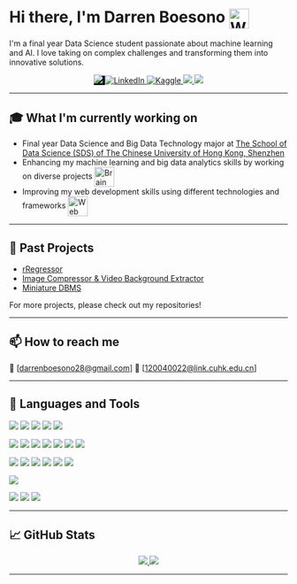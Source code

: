 # Hi there, I'm Darren Boesono <img align=center src="https://user-images.githubusercontent.com/26017543/213809353-c908d93c-3dff-4694-9d13-e0e5cbdb879c.png" alt="Waving Hand" width="36" height="36" />

I'm a final year Data Science student passionate about machine learning and AI. I love taking on complex challenges and transforming them into innovative solutions.

<p align="center">
    <a href="https://github.com/dboesono" style="background-color:#0D1117;">
        <img src="https://img.shields.io/github/followers/dboesono?label=Follow&logo=github&style=for-the-badge&color=blue" />
    </a>
    <a href="https://www.linkedin.com/in/dboesono">
        <img alt="LinkedIn" src="https://img.shields.io/badge/linkedin%20-%230077B5.svg?&style=for-the-badge&logo=linkedin&logoColor=white"/>
    </a>
    <a href="https://www.kaggle.com/dboesono">
        <img alt="Kaggle" src="https://img.shields.io/badge/Kaggle-20BEFF?style=for-the-badge&logo=Kaggle&logoColor=white"/>
    </a>
    <a href="https://github.com/dboesono/My-Resume-CV/raw/main/Darren_Boesono_Resume.pdf">
        <img src="https://img.shields.io/badge/-Resume-black?style=for-the-badge&logo=adobe-acrobat-reader&color=red" />
    </a>
    <a href="https://www.hackerrank.com/darrenboesono28?hr_r=1">
        <img src="https://img.shields.io/badge/-Hackerrank-2EC866?style=for-the-badge&logo=HackerRank&logoColor=white" />
    </a>
</p>


---

## 🎓 What I'm currently working on 

- Final year Data Science and Big Data Technology major at [The School of Data Science (SDS) of The Chinese University of Hong Kong, Shenzhen](https://sds.cuhk.edu.cn/en)
- Enhancing my machine learning and big data analytics skills by working on diverse projects <img  align=center src="https://user-images.githubusercontent.com/26017543/213809364-ed620f4b-dff2-4fef-9221-b831eb6a9502.png" alt="Brain" width="36" height="36" />
- Improving my web development skills using different technologies and frameworks <img align=center src="https://user-images.githubusercontent.com/26017543/213364962-e9e6b262-0dc8-4cca-9914-7f336340e26d.png" alt="Web" width="36" height="36" />

---

## 🔭 Past Projects

- [rRegressor](https://github.com/dboesono/rRegressor)
- [Image Compressor & Video Background Extractor](https://github.com/dboesono/SVD-Multimedia-App)
- [Miniature DBMS](https://github.com/dboesono/Mini-DBMS)

For more projects, please check out my repositories!

---

## 📫 How to reach me 

📧 [darrenboesono28@gmail.com]
📧 [120040022@link.cuhk.edu.cn]

---

## 📘 Languages and Tools 

<!-- Languages -->
![](https://img.shields.io/badge/Python-informational?style=flat&logo=python&logoColor=white&color=3776AB)
![](https://img.shields.io/badge/R-informational?style=flat&logo=R&logoColor=white&color=3776AB)
![](https://img.shields.io/badge/Java-informational?style=flat&logo=java&logoColor=white&color=007396)
![](https://img.shields.io/badge/SQL-informational?style=flat&logo=MySQL&logoColor=white&color=4479A1)
![](https://img.shields.io/badge/MATLAB-informational?style=flat&logo=mathworks&logoColor=white&color=0076A8)

<!-- Libraries and Frameworks -->
![](https://img.shields.io/badge/NumPy-informational?style=flat&logo=numpy&logoColor=white&color=013243)
![](https://img.shields.io/badge/SciPy-informational?style=flat&logo=scipy&logoColor=white&color=8CAAE6)
![](https://img.shields.io/badge/Pandas-informational?style=flat&logo=pandas&logoColor=white&color=150458)
![](https://img.shields.io/badge/ScikitLearn-informational?style=flat&logo=scikit-learn&logoColor=white&color=F7931E)
![](https://img.shields.io/badge/TensorFlow-informational?style=flat&logo=TensorFlow&logoColor=white&color=FF6F00)
![](https://img.shields.io/badge/Keras-informational?style=flat&logo=Keras&logoColor=white&color=D00000)
![](https://img.shields.io/badge/PyTorch-informational?style=flat&logo=PyTorch&logoColor=white&color=EE4C2C)

<!-- Tools -->
![](https://img.shields.io/badge/VSCode-informational?style=flat&logo=visual-studio-code&logoColor=white&color=0078d7)
![](https://img.shields.io/badge/RStudio-informational?style=flat&logo=rstudio&logoColor=white&color=75AADB)
![](https://img.shields.io/badge/Jupyter-informational?style=flat&logo=jupyter&logoColor=white&color=F37626)
![](https://img.shields.io/badge/Colab-informational?style=flat&logo=google-colab&logoColor=white&color=F4B400)
![](https://img.shields.io/badge/Git-informational?style=flat&logo=Git&logoColor=white&color=F05032)
![](https://img.shields.io/badge/LaTeX-informational?style=flat&logo=LaTeX&logoColor=white&color=008080)

<!-- OS -->
![](https://img.shields.io/badge/Windows-informational?style=flat&logo=windows&logoColor=white&color=0078D6)

<!-- Other -->
![](https://img.shields.io/badge/Overleaf-informational?style=flat&logo=overleaf&logoColor=white&color=47A141)
![](https://img.shields.io/badge/Kaggle-informational?style=flat&logo=kaggle&logoColor=white&color=20BEFF)
![](https://img.shields.io/badge/GitHub-informational?style=flat&logo=github&logoColor=white&color=181717)


---

## 📈 GitHub Stats

<p align="center">
    <a href="https://github.com/dboesono">
        <img src="https://github-readme-stats.vercel.app/api?username=dboesono&show_icons=true&theme=blueberry" />
        <img src="https://github-readme-stats.vercel.app/api/top-langs/?username=dboesono&theme=blueberry&layout=compact" />
    </a>
</p>

---




